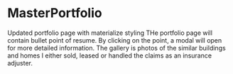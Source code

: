 # MasterPortfolio
Updated portfolio page with materialize styling
THe portfolio page will contain bullet point of 
resume. By clicking on the point, a modal will 
open for more detailed information.
The gallery is photos of the similar buildings and
homes I either sold, leased or handled the claims as an insurance adjuster.
